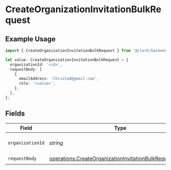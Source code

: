 # CreateOrganizationInvitationBulkRequest

## Example Usage

```typescript
import { CreateOrganizationInvitationBulkRequest } from '@clerk/backend-sdk/models/operations';

let value: CreateOrganizationInvitationBulkRequest = {
  organizationId: '<id>',
  requestBody: [
    {
      emailAddress: 'Christa0@gmail.com',
      role: '<value>',
    },
  ],
};
```

## Fields

| Field            | Type                                                                                                                               | Required           | Description          |
| ---------------- | ---------------------------------------------------------------------------------------------------------------------------------- | ------------------ | -------------------- |
| `organizationId` | _string_                                                                                                                           | :heavy_check_mark: | The organization ID. |
| `requestBody`    | [operations.CreateOrganizationInvitationBulkRequestBody](../../models/operations/createorganizationinvitationbulkrequestbody.md)[] | :heavy_check_mark: | N/A                  |
